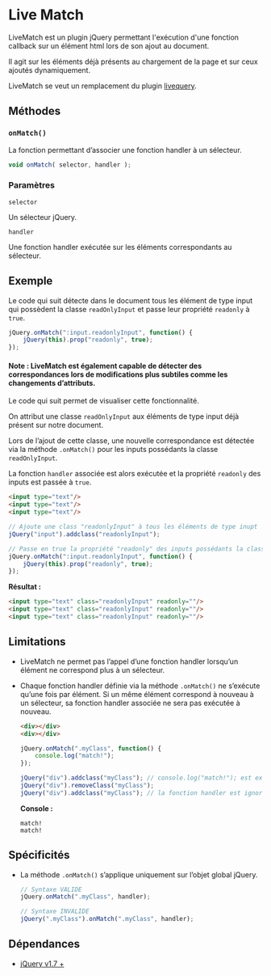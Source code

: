 # Live Match

LiveMatch est un plugin jQuery permettant l'exécution d'une fonction callback sur un élément html lors de son ajout au document.

Il agit sur les éléments déjà présents au chargement de la page et sur ceux ajoutés dynamiquement. 

LiveMatch se veut un remplacement du plugin [livequery](https://plugins.jquery.com/livequery).


## Méthodes

### `onMatch()`

La fonction permettant d’associer une fonction handler à un sélecteur.

```jsx
void onMatch( selector, handler );
```

### Paramètres

`selector`

Un sélecteur jQuery. 

`handler`

Une fonction handler exécutée sur les éléments correspondants au sélecteur.


## Exemple

Le code qui suit détecte dans le document tous les élément de type input qui possèdent la classe `readOnlyInput` et passe leur propriété `readonly` à `true`.

```jsx
jQuery.onMatch(":input.readonlyInput", function() {
    jQuery(this).prop("readonly", true);
});
```

#### Note : LiveMatch est également capable de détecter des correspondances lors de modifications plus subtiles comme les changements d’attributs.

Le code qui suit permet de visualiser cette fonctionnalité. 

On attribut une classe `readOnlyInput` aux éléments de type input déjà présent sur notre document. 

Lors de l’ajout de cette classe, une nouvelle correspondance est détectée via la méthode `.onMatch()` pour les inputs possédants la classe `readOnlyInput`.

La fonction `handler` associée est alors exécutée et la propriété `readonly` des inputs est passée à `true`.

```html
<input type="text"/>
<input type="text"/>
<input type="text"/>
```

```jsx
// Ajoute une class "readonlyInput" à tous les éléments de type inupt
jQuery("input").addclass("readonlyInput");

// Passe en true la propriété "readonly" des inputs possédants la classe "readonlyInput"
jQuery.onMatch(":input.readonlyInput", function() {
    jQuery(this).prop("readonly", true);
});
```

**Résultat :**

```html
<input type="text" class="readonlyInput" readonly=""/>
<input type="text" class="readonlyInput" readonly=""/>
<input type="text" class="readonlyInput" readonly=""/>
```

## Limitations

- LiveMatch ne permet pas l’appel d’une fonction handler lorsqu’un élément ne correspond plus à un sélecteur.

- Chaque fonction handler définie via la méthode `.onMatch()` ne s’exécute qu’une fois par élément.
Si un même élément correspond à nouveau à un sélecteur, sa fonction handler associée ne sera pas exécutée à nouveau.

    ```html
    <div></div>
    <div></div>
    ```

    ```jsx
    jQuery.onMatch(".myClass", function() {
        console.log("match!");
    });
    
    jQuery("div").addclass("myClass"); // console.log("match!"); est exécuté 2 fois
    jQuery("div").removeClass("myClass");
    jQuery("div").addclass("myClass"); // la fonction handler est ignorée
    ```

    **Console :**
    
    ```
    match!
    match!
    ```

## Spécificités

- La méthode `.onMatch()` s’applique uniquement sur l’objet global jQuery.

    ```jsx
    // Syntaxe VALIDE
    jQuery.onMatch(".myClass", handler);
    
    // Syntaxe INVALIDE
    jQuery(".myClass").onMatch(".myClass", handler);
    ```

## **Dépendances**

- [jQuery v1.7 +](https://releases.jquery.com/jquery/)
